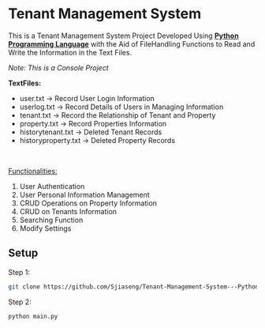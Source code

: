 # Tenant Management System

This is a Tenant Management System Project Developed Using **<u>Python Programming Language</u>** with the Aid of FileHandling Functions to Read and Write the Information in the Text Files.

*Note: This is a Console Project*

**TextFiles:**
- user.txt -> Record User Login Information
- userlog.txt -> Record Details of Users in Managing Information
- tenant.txt -> Record the Relationship of Tenant and Property
- property.txt -> Record Properties Information
- historytenant.txt -> Deleted Tenant Records
- historyproperty.txt -> Deleted Property Records

<br>

<u>Functionalities:</u>

1. User Authentication
2. User Personal Information Management
3. CRUD Operations on Property Information
4. CRUD on Tenants Information
5. Searching Function
6. Modify Settings

## Setup

Step 1:
```bash
git clone https://github.com/Sjiaseng/Tenant-Management-System---Python.git
```

Step 2:
```bash
python main.py
```
